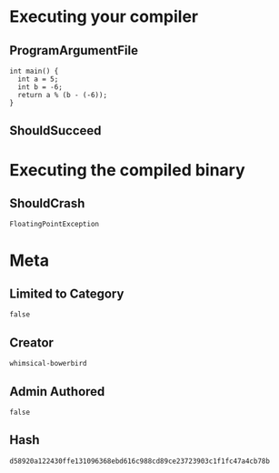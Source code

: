 # Executing your compiler

## ProgramArgumentFile

```
int main() {
  int a = 5;
  int b = -6;
  return a % (b - (-6));
}
```

## ShouldSucceed

# Executing the compiled binary

## ShouldCrash

```
FloatingPointException
```

# Meta

## Limited to Category

```
false
```

## Creator

```
whimsical-bowerbird
```

## Admin Authored

```
false
```

## Hash

```
d58920a122430ffe131096368ebd616c988cd89ce23723903c1f1fc47a4cb78b
```
